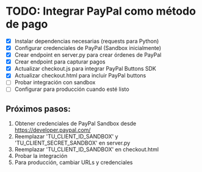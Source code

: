 # TODO: Integrar PayPal como método de pago

- [x] Instalar dependencias necesarias (requests para Python)
- [x] Configurar credenciales de PayPal (Sandbox inicialmente)
- [x] Crear endpoint en server.py para crear órdenes de PayPal
- [x] Crear endpoint para capturar pagos
- [x] Actualizar checkout.js para integrar PayPal Buttons SDK
- [x] Actualizar checkout.html para incluir PayPal buttons
- [ ] Probar integración con sandbox
- [ ] Configurar para producción cuando esté listo

## Próximos pasos:
1. Obtener credenciales de PayPal Sandbox desde https://developer.paypal.com/
2. Reemplazar 'TU_CLIENT_ID_SANDBOX' y 'TU_CLIENT_SECRET_SANDBOX' en server.py
3. Reemplazar 'TU_CLIENT_ID_SANDBOX' en checkout.html
4. Probar la integración
5. Para producción, cambiar URLs y credenciales

